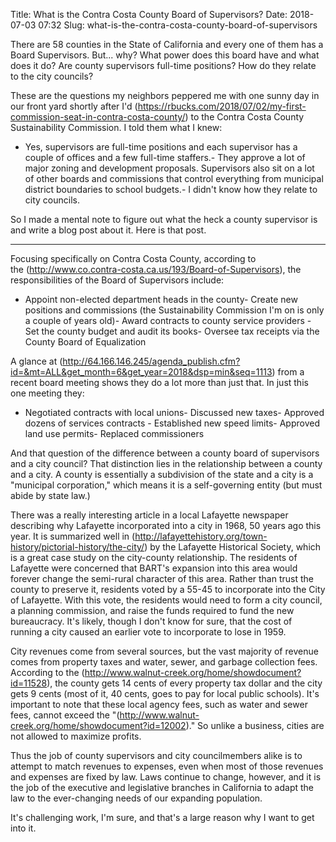 Title: What is the Contra Costa County Board of Supervisors?
Date: 2018-07-03 07:32
Slug: what-is-the-contra-costa-county-board-of-supervisors

There are 58 counties in the State of California and every one of them has a Board Supervisors. But... why? What power does this board have and what does it do? Are county supervisors full-time positions? How do they relate to the city councils?

These are the questions my neighbors peppered me with one sunny day in our front yard shortly after I'd (https://rbucks.com/2018/07/02/my-first-commission-seat-in-contra-costa-county/) to the Contra Costa County Sustainability Commission. I told them what I knew:

- Yes, supervisors are full-time positions and each supervisor has a couple of offices and a few full-time staffers.- They approve a lot of major zoning and development proposals. Supervisors also sit on a lot of other boards and commissions that control everything from municipal district boundaries to school budgets.- I didn't know how they relate to city councils. 

So I made a mental note to figure out what the heck a county supervisor is and write a blog post about it. Here is that post. 

---

Focusing specifically on Contra Costa County, according to the (http://www.co.contra-costa.ca.us/193/Board-of-Supervisors), the responsibilities of the Board of Supervisors include:

- Appoint non-elected department heads in the county- Create new positions and commissions (the Sustainability Commission I'm on is only a couple of years old)- Award contracts to county service providers - Set the county budget and audit its books- Oversee tax receipts via the County Board of Equalization

A glance at (http://64.166.146.245/agenda_publish.cfm?id=&mt=ALL&get_month=6&get_year=2018&dsp=min&seq=1113) from a recent board meeting shows they do a lot more than just that. In just this one meeting they:

- Negotiated contracts with local unions- Discussed new taxes- Approved dozens of services contracts - Established new speed limits- Approved land use permits- Replaced commissioners

And that question of the difference between a county board of supervisors and a city council? That distinction lies in the relationship between a county and a city. A county is essentially a subdivision of the state and a city is a "municipal corporation," which means it is a self-governing entity (but must abide by state law.) 

There was a really interesting article in a local Lafayette newspaper describing why Lafayette incorporated into a city in 1968, 50 years ago this year. It is summarized well in (http://lafayettehistory.org/town-history/pictorial-history/the-city/) by the Lafayette Historical Society, which is a great case study on the city-county relationship. The residents of Lafayette were concerned that BART's expansion into this area would forever change the semi-rural character of this area. Rather than trust the county to preserve it, residents voted by a 55-45 to incorporate into the City of Lafayette. With this vote, the residents would need to form a city council, a planning commission, and raise the funds required to fund the new bureaucracy. It's likely, though I don't know for sure, that the cost of running a city caused an earlier vote to incorporate to lose in 1959.  

City revenues come from several sources, but the vast majority of revenue comes from property taxes and water, sewer, and garbage collection fees. According to the (http://www.walnut-creek.org/home/showdocument?id=11528), the county gets 14 cents of every property tax dollar and the city gets 9 cents (most of it, 40 cents, goes to pay for local public schools). It's important to note that these local agency fees, such as water and sewer fees, cannot exceed the "(http://www.walnut-creek.org/home/showdocument?id=12002)." So unlike a business, cities are not allowed to maximize profits. 

Thus the job of county supervisors and city councilmembers alike is to attempt to match revenues to expenses, even when most of those revenues and expenses are fixed by law. Laws continue to change, however, and it is the job of the executive and legislative branches in California to adapt the law to the ever-changing needs of our expanding population. 

It's challenging work, I'm sure, and that's a large reason why I want to get into it.